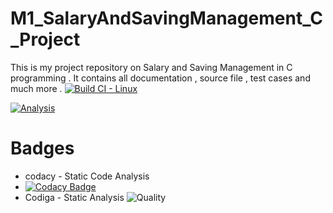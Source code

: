 # M1_SalaryAndSavingManagement_C_Project
This is my project repository on Salary and Saving Management in C programming . It contains all documentation , source file , test cases and much more .
[![Build CI - Linux](https://github.com/ROHITVARSHNEY1122/M1_SalaryAndSavingManagement_C_Project/actions/workflows/c-cpp.yml/badge.svg)](https://github.com/ROHITVARSHNEY1122/M1_SalaryAndSavingManagement_C_Project/actions/workflows/c-cpp.yml)

[![Analysis](https://github.com/ROHITVARSHNEY1122/M1_SalaryAndSavingManagement_C_Project/actions/workflows/analysis.yml/badge.svg)](https://github.com/ROHITVARSHNEY1122/M1_SalaryAndSavingManagement_C_Project/actions/workflows/analysis.yml)
# Badges
* codacy - Static Code Analysis
* [![Codacy Badge](https://app.codacy.com/project/badge/Grade/accdfcc476ff425086b2219c007468a6)](https://www.codacy.com/gh/ROHITVARSHNEY1122/M1_SalaryAndSavingManagement_C_Project/dashboard?utm_source=github.com&amp;utm_medium=referral&amp;utm_content=ROHITVARSHNEY1122/M1_SalaryAndSavingManagement_C_Project&amp;utm_campaign=Badge_Grade)
* Codiga - Static Analysis
![Quality](https://api.codiga.io/project/32125/score/svg)

